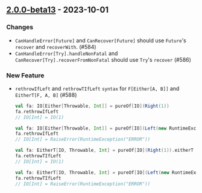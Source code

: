 ## [2.0.0-beta13](https://github.com/kevin-lee/effectie/issues?q=is%3Aissue+is%3Aclosed+milestone%3Av2-m1+closed%3A2023-09-10..2023-09-30) - 2023-10-01

### Changes
* `CanHandleError[Future]` and `CanRecover[Future]` should use `Future`'s `recover` and `recoverWith`. (#584)
* `CanHandleError[Try].handleNonFatal` and `CanRecover[Try].recoverFromNonFatal` should use `Try`'s `recover` (#586)

### New Feature
* `rethrowIfLeft` and `rethrowTIfLeft` `syntax` for `F[Either[A, B]]` and `EitherT[F, A, B]` (#588)
  ```scala
  val fa: IO[Either[Throwable, Int]] = pureOf[IO](Right(1))
  fa.rethrowIfLeft
  // IO[Int] = IO(1)
  ```
  ```scala
  val fa: IO[Either[Throwable, Int]] = pureOf[IO](Left(new RuntimeException("Error")))
  fa.rethrowIfLeft
  // IO[Int] = RaiseError(RuntimeException("ERROR"))
  ```
  
  ```scala
  val fa: EitherT[IO, Throwable, Int] = pureOf[IO](Right(1)).eitherT
  fa.rethrowTIfLeft
  // IO[Int] = IO(1)
  ```
  ```scala
  val fa: EitherT[IO, Throwable, Int] = pureOf[IO](Left(new RuntimeException("Error"))).eitherT
  fa.rethrowTIfLeft
  // IO[Int] = RaiseError(RuntimeException("ERROR"))
  ```
